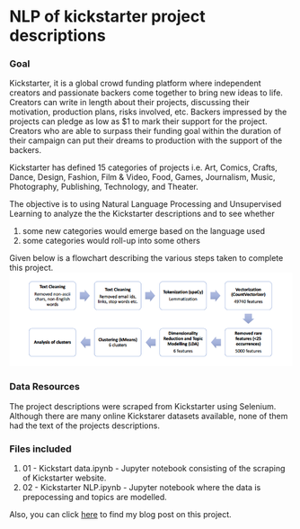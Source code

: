# NLP of kickstarter project descriptions


### Goal

Kickstarter, it is a global crowd funding platform where independent creators and passionate backers come together to bring new ideas to life. Creators can write in length about their projects, discussing their motivation, production plans, risks involved, etc. Backers impressed by the projects can pledge as low as $1 to mark their support for the project. Creators who are able to surpass their funding goal within the duration of their campaign can put their dreams to production with the support of the backers.

Kickstarter has defined 15 categories of projects i.e. Art, Comics, Crafts, Dance, Design, Fashion, Film & Video, Food, Games, Journalism, Music, Photography, Publishing, Technology, and Theater.

The objective is to using Natural Language Processing and Unsupervised Learning to analyze the the Kickstarter descriptions and to see whether

1. some new categories would emerge based on the language used
1. some categories would roll-up into some others

Given below is a flowchart describing the various steps taken to complete this project.
<img src="images/process.png">

### Data Resources
The project descriptions were scraped from Kickstarter using Selenium. Although there are many online Kickstarer datasets available, none of them had the text of the projects descriptions. 

### Files included
1. 01 - Kickstart data.ipynb - Jupyter notebook consisting of the scraping of Kickstarter website.
1. 02 - Kickstarter NLP.ipynb - Jupyter notebook where the data is prepocessing and topics are modelled.


Also, you can click [here](https://jlakshmi235.github.io/project/2017/09/01/Metis-Language-of-Kickstarter.html) to find my blog post on this project.
